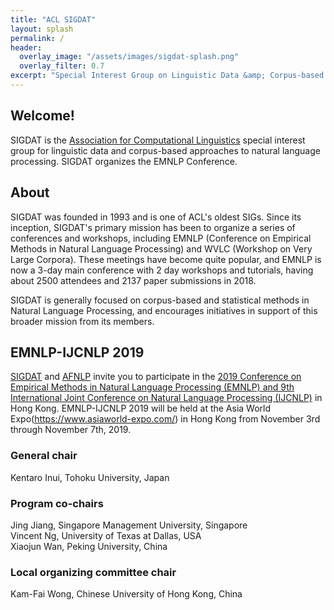 ```yaml
---
title: "ACL SIGDAT"
layout: splash
permalink: /
header:
  overlay_image: "/assets/images/sigdat-splash.png"
  overlay_filter: 0.7
excerpt: "Special Interest Group on Linguistic Data &amp; Corpus-based Approaches to Natural Language Processing<br/><br/>Organizer of EMNLP"
---
```


<h2>Welcome!</h2>

SIGDAT is the [Association for Computational Linguistics](http://aclweb.org) special interest group for linguistic data and corpus-based approaches to natural language processing. SIGDAT organizes the EMNLP Conference.

<h2>About</h2>

SIGDAT was founded in 1993 and is one of ACL's oldest SIGs. Since its inception, SIGDAT's primary mission has been to organize a series of conferences and workshops, including EMNLP (Conference on Empirical Methods in Natural Language Processing) and WVLC (Workshop on Very Large Corpora). These meetings have become quite popular, and EMNLP is now a 3-day main conference with 2 day workshops and tutorials, having about 2500 attendees and 2137 paper submissions in 2018.

SIGDAT is generally focused on corpus-based and statistical methods in Natural Language Processing, and encourages initiatives in support of this broader mission from its members.

<h2>EMNLP-IJCNLP 2019</h2>

[SIGDAT](https://sigdat.org/) and [AFNLP](http://www.afnlp.org/wp/) invite you to participate in the [2019 Conference on Empirical Methods in Natural Language Processing (EMNLP) and 9th International Joint Conference on Natural Language Processing (IJCNLP)](https://www.emnlp-ijcnlp2019.org) in Hong Kong. EMNLP-IJCNLP 2019 will be held at the Asia World Expo(https://www.asiaworld-expo.com/) in Hong Kong from November 3rd through November 7th, 2019.


<h3>General chair</h3>
Kentaro Inui, Tohoku University, Japan

<h3>Program co-chairs</h3>
Jing Jiang, Singapore Management University, Singapore<br/>
Vincent Ng, University of Texas at Dallas, USA<br/>
Xiaojun Wan, Peking University, China


<h3>Local organizing committee chair</h3>
Kam-Fai Wong, Chinese University of Hong Kong, China
